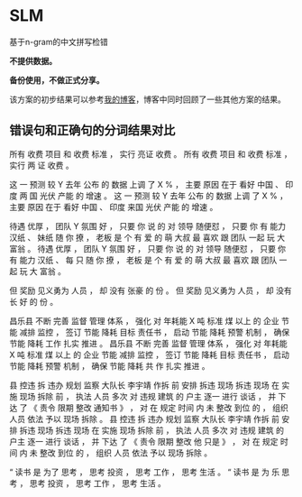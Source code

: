 # SLM
基于n-gram的中文拼写检错

**不提供数据。**


**备份使用，不做正式分享。**

该方案的初步结果可以参考[我的博客](https://zhpmatrix.github.io/2018/12/17/chinese-spell-checker/)，博客中同时回顾了一些其他方案的结果。


## 错误句和正确句的分词结果对比


所有 收费 项目 和 收费 标准 ， 实行 亮证 收费 。
所有 收费 项目 和 收费 标准 ， 实行 两 证 收费 。

这 一 预测 较 Y 去年 公布 的 数据 上调 了 X % ， 主要 原因 在于 看好 中国 、 印度 两 国 光伏 产能 的 增速 。
这 一 预测 较 Y 去年 公布 的 数据 上调 了 X % ， 主要 原因 在于 看好 中国 、 印度 来国 光伏 产能 的 增速 。

待遇 优厚 ， 团队 Y 氛围 好 ， 只要 你 说 的 对 领导 随便怼 ， 只要 你 有 能力 汉纸 、 妹纸 随 你 撩 ， 老板 是 个 有 爱 的 萌 大叔 最 喜欢 跟 团队 一起 玩 大 富翁 。
待遇 优厚 ， 团队 Y 氛围 好 ， 只要 你 说 的 对 领导 随便怼 ， 只要 你 有 能力 汉纸 、 每 只 随 你 撩 ， 老板 是 个 有 爱 的 萌 大叔 最 喜欢 跟 团队 一起 玩 大 富翁 。

但 奖励 见义勇为 人员 ， 却 没有 张豪 的 份 。
但 奖励 见义勇为 人员 ， 却 没有 长 好 的 份 。

昌乐县 不断 完善 监督 管理 体系 ， 强化 对 年耗能 X 吨 标准 煤 以上 的 企业 节能 减排 监控 ， 签订 节能 降耗 目标 责任书 ， 启动 节能 降耗 预警 机制 ， 确保 节能 降耗 工作 扎实 推进 。
昌乐县 不断 完善 监督 管理 体系 ， 强化 对 年耗能 X 吨 标准 煤 以上 的 企业 节能 减排 监控 ， 签订 节能 降耗 目标 责任书 ， 启动 节能 降耗 预警 机制 ， 确保 节能 降耗 共 作 扎实 推进 。

县 控违 拆 违办 规划 监察 大队长 李宇靖 作拆 前 安排 拆违 现场 拆违 现场 在 实施 现场 拆除 前 ， 执法 人员 多次 对 违规 建筑 的 户主 逐一 进行 谈话 ， 并 下达 了 《 责令 限期 整改 通知书 》 ， 对 在 规定 时间 内 未 整改 到位 的 ， 组织 人员 依法 予以 现场 拆除 。
县 控违 拆 违办 规划 监察 大队长 李宇靖 作拆 前 安排 拆违 现场 拆违 现场 在 实施 现场 拆除 前 ， 执法 人员 多次 对 违规 建筑 的 户主 逐一 进行 谈话 ， 并 下达 了 《 责令 限期 整改 他 只是 》 ， 对 在 规定 时间 内 未 整改 到位 的 ， 组织 人员 依法 予以 现场 拆除 。

“ 读书 是 为了 思考 ， 思考 投资 ， 思考 工作 ， 思考 生活 。
“ 读书 是 为 乐 思考 ， 思考 投资 ， 思考 工作 ， 思考 生活 。
